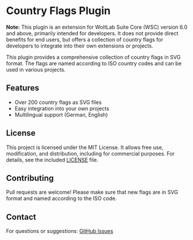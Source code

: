 # Country Flags Plugin

**Note:** This plugin is an extension for WoltLab Suite Core (WSC) version 6.0 and above, primarily intended for developers. It does not provide direct benefits for end users, but offers a collection of country flags for developers to integrate into their own extensions or projects.

This plugin provides a comprehensive collection of country flags in SVG format. The flags are named according to ISO country codes and can be used in various projects.

## Features
- Over 200 country flags as SVG files
- Easy integration into your own projects
- Multilingual support (German, English)

## License

This project is licensed under the MIT License. It allows free use, modification, and distribution, including for commercial purposes. For details, see the included [LICENSE](LICENSE) file.

## Contributing

Pull requests are welcome! Please make sure that new flags are in SVG format and named according to the ISO code.

## Contact

For questions or suggestions: [GitHub Issues](https://github.com/Sonlong-Community/Country-Flags/issues)
